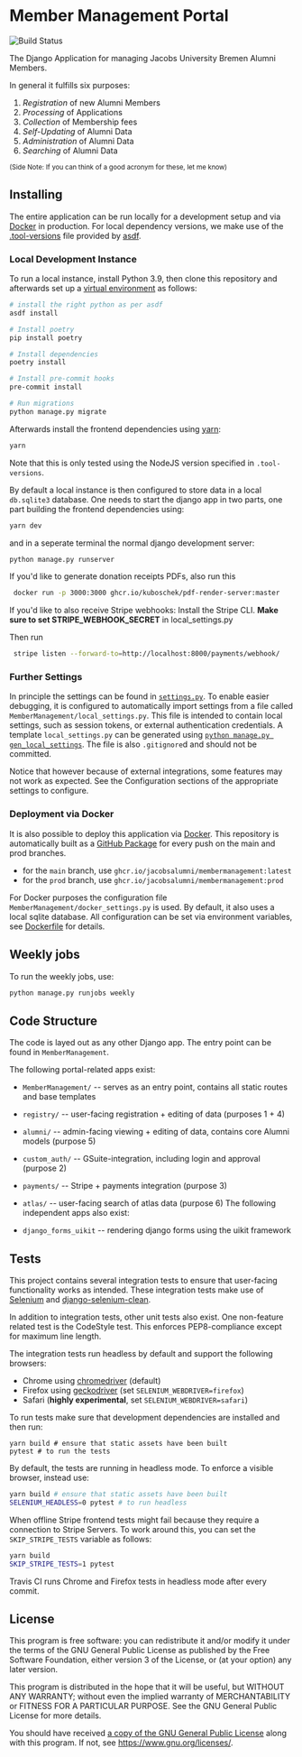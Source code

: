 # Member Management Portal

![Build Status](https://github.com/JacobsAlumni/MemberManagement/workflows/CI/badge.svg)

The Django Application for managing Jacobs University Bremen Alumni Members.

In general it fulfills six purposes:

1. *Registration* of new Alumni Members
2. *Processing* of Applications
3. *Collection* of Membership fees
4. *Self-Updating* of Alumni Data
5. *Administration* of Alumni Data
6. *Searching* of Alumni Data

<small>(Side Note: If you can think of a good acronym for these, let me know)</small>

## Installing

The entire application can be run locally for a development setup and via [Docker](https://www.docker.com/) in production.
For local dependency versions, we make use of the [.tool-versions](./tool-versions) file provided by [asdf](https://asdf-vm.com/).

### Local Development Instance

To run a local instance, install Python 3.9, then clone this repository and afterwards set up a [virtual environment](https://docs.python.org/3/library/venv.html) as follows:

```bash
# install the right python as per asdf
asdf install

# Install poetry
pip install poetry

# Install dependencies
poetry install

# Install pre-commit hooks
pre-commit install

# Run migrations
python manage.py migrate
```

Afterwards install the frontend dependencies using [yarn](https://yarnpkg.com/):

```bash
yarn
```

Note that this is only tested using the NodeJS version specified in `.tool-versions`.


By default a local instance is then configured to store data in a local `db.sqlite3` database.
One needs to start the django app in two parts, one part building the frontend dependencies using:

```bash
yarn dev
```

and in a seperate terminal the normal django development server:

```bash
python manage.py runserver
```

If you'd like to generate donation receipts PDFs, also run this

```bash
 docker run -p 3000:3000 ghcr.io/kuboschek/pdf-render-server:master
```

If you'd like to also receive Stripe webhooks: Install the Stripe CLI.
**Make sure to set STRIPE_WEBHOOK_SECRET** in local_settings.py

Then run
```bash
 stripe listen --forward-to=http://localhost:8000/payments/webhook/
```

### Further Settings

In principle the settings can be found in [`settings.py`](MemberManagement/settings.py).
To enable easier debugging, it is configured to automatically import settings from a file called `MemberManagement/local_settings.py`.
This file is intended to contain local settings, such as session tokens, or external authentication credentials.
A template `local_settings.py` can be generated using [`python manage.py gen_local_settings`](MemberManagement/management/commands/gen_local_settings.py).
The file is also `.gitignore`d and should not be committed.

Notice that however because of external integrations, some features may not work as expected.
See the Configuration sections of the appropriate settings to configure.

### Deployment via Docker

It is also possible to deploy this application via [Docker](https://www.docker.com/).
This repository is automatically built as a [GitHub Package](https://github.com/users/jacobsalumni/packages/container/package/membermanagement) for every push on the main and prod branches.
- for the `main` branch, use `ghcr.io/jacobsalumni/membermanagement:latest`
- for the `prod` branch, use `ghcr.io/jacobsalumni/membermanagement:prod`

For Docker purposes the configuration file `MemberManagement/docker_settings.py` is used.
By default, it also uses a local sqlite database.
All configuration can be set via environment variables, see [Dockerfile](Dockerfile) for details.

## Weekly jobs

To run the weekly jobs, use:

```bash
python manage.py runjobs weekly
```

## Code Structure

The code is layed out as any other Django app.
The entry point can be found in `MemberManagement`.

The following portal-related apps exist:

- `MemberManagement/` -- serves as an entry point, contains all static routes and base templates
- `registry/` -- user-facing registration + editing of data (purposes 1 + 4)
- `alumni/` -- admin-facing viewing + editing of data, contains core Alumni models (purpose 5)
- `custom_auth/` -- GSuite-integration, including login and approval (purpose 2)
- `payments/` -- Stripe + payments integration (purpose 3)
- `atlas/` -- user-facing search of atlas data (purpose 6)
The following independent apps also exist:

- `django_forms_uikit` -- rendering django forms using the uikit framework

## Tests

This project contains several integration tests to ensure that user-facing functionality works as intended.
These integration tests make use of [Selenium](https://docs.seleniumhq.org) and [django-selenium-clean](https://github.com/aptiko/django-selenium-clean).

In addition to integration tests, other unit tests also exist.
One non-feature related test is the CodeStyle test. This enforces PEP8-compliance except for maximum line length.

The integration tests run headless by default and support the following browsers:
- Chrome using [chromedriver](https://sites.google.com/a/chromium.org/chromedriver/) (default)
- Firefox using [geckodriver](https://github.com/mozilla/geckodriver) (set `SELENIUM_WEBDRIVER=firefox`)
- Safari (__highly experimental__, set `SELENIUM_WEBDRIVER=safari`)

To run tests make sure that development dependencies are installed and then run:

```
yarn build # ensure that static assets have been built
pytest # to run the tests
```

By default, the tests are running in headless mode.
To enforce a visible browser, instead use:

```bash
yarn build # ensure that static assets have been built
SELENIUM_HEADLESS=0 pytest # to run headless
```

When offline Stripe frontend tests might fail because they require a connection to Stripe Servers.
To work around this, you can set the `SKIP_STRIPE_TESTS` variable as follows:

```bash
yarn build
SKIP_STRIPE_TESTS=1 pytest
```

Travis CI runs Chrome and Firefox tests in headless mode after every commit.

## License

This program is free software: you can redistribute it and/or modify
it under the terms of the GNU General Public License as published by
the Free Software Foundation, either version 3 of the License, or
(at your option) any later version.

This program is distributed in the hope that it will be useful,
but WITHOUT ANY WARRANTY; without even the implied warranty of
MERCHANTABILITY or FITNESS FOR A PARTICULAR PURPOSE.  See the
GNU General Public License for more details.

You should have received [a copy of the GNU General Public License](./LICENSE)
along with this program.  If not, see <https://www.gnu.org/licenses/>.
